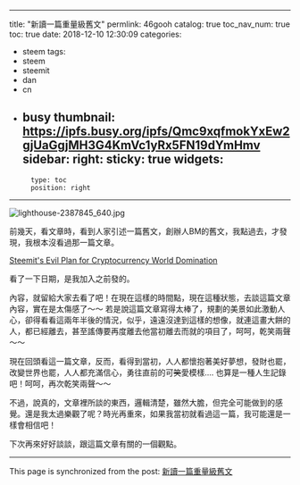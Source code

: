 
---
title: "新讀一篇重量級舊文"
permlink: 46gooh
catalog: true
toc_nav_num: true
toc: true
date: 2018-12-10 12:30:09
categories:
- steem
tags:
- steem
- steemit
- dan
- cn
- busy
thumbnail: https://ipfs.busy.org/ipfs/Qmc9xqfmokYxEw2gjUaGgjMH3G4KmVc1yRx5FN19dYmHmv
sidebar:
    right:
        sticky: true
widgets:
    -
        type: toc
        position: right
---


![lighthouse-2387845_640.jpg](https://ipfs.busy.org/ipfs/Qmc9xqfmokYxEw2gjUaGgjMH3G4KmVc1yRx5FN19dYmHmv)

前幾天，看文章時，看到人家引述一篇舊文，創辦人BM的舊文，我點過去，才發現，我根本沒看過那一篇文章。

[Steemit's Evil Plan for Cryptocurrency World Domination](https://steemit.com/steem/@dan/steemit-s-evil-plan-for-cryptocurrency-world-domination)

看了一下日期，是我加入之前發的。

內容，就留給大家去看了吧！在現在這樣的時間點，現在這種狀態，去談這篇文章內容，實在是太傷感了～～ 若是說這篇文章寫得太棒了，規劃的美景如此激動人心，卻得看看這兩年半後的情況，似乎，遠遠沒達到這樣的想像，就連這畫大餅的人，都已經離去，甚至謠傳要再度離去他當初離去而就的項目了，呵呵，乾笑兩聲～～

現在回頭看這一篇文章，反而，看得到當初，人人都懷抱著美好夢想，發財也罷，改變世界也罷，人人都充滿信心，勇往直前的可<del>笑</del>愛模樣.... 也算是一種人生記錄吧！呵呵，再次乾笑兩聲～～

不過，說真的，文章裡所談的東西，邏輯清楚，雖然大膽，但完全可能做到的感覺。還是我太過樂觀了呢？時光再重來，如果我當初就看過這一篇，我可能還是一樣會相信吧！

下次再來好好談談，跟這篇文章有關的一個觀點。

- - -

This page is synchronized from the post: [新讀一篇重量級舊文](https://steemit.com/@deanliu/46gooh)
